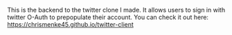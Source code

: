 This is the backend to the twitter clone I made.  It allows users to sign in with twitter O-Auth to prepopulate their account.  You can check it out here: https://chrismenke45.github.io/twitter-client